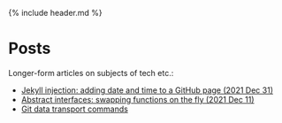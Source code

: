 
<link rel="shortcut icon" type="image/png" href="favicon.png">

{% include header.md %}

# Posts

Longer-form articles on subjects of tech etc.:
- [Jekyll injection: adding date and time to a GitHub page (2021 Dec 31)]({{site.url}}/posts/2021-12-31-a)
- [Abstract interfaces: swapping functions on the fly (2021 Dec 11)]({{site.url}}/posts/2021-12-11-a)
- [Git data transport commands]({{site.url}}/posts/2023-06-22-a)


